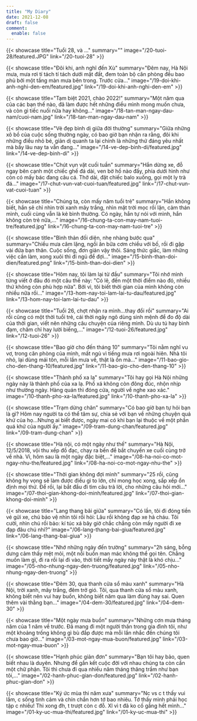 ```yaml
---
title: "My Diary"
date: 2021-12-08
draft: false
comment:
  enable: false
---
```


{{< showcase title="Tuổi 28, và ..." summary="" image="/20-tuoi-28/featured.JPG" link="/20-tuoi-28" >}}

{{< showcase title="Đôi khi, anh nghĩ đến Xù" summary="Đêm nay, Hà Nội mưa, mưa rơi tí tách tí tách dưới mặt đất, đem toàn bộ căn phòng đều bao phủ bởi một tầng màn mưa bên trong. Trước cửa..." image="/19-doi-khi-anh-nghi-den-em/featured.jpg" link="/19-doi-khi-anh-nghi-den-em" >}}

{{< showcase title="Tạm biệt 2021, chào 2022!" summary="Một năm qua của các bạn thế nào, đã làm được hết những điều mình mong muốn chưa, và còn gì tiếc nuối nữa hay không..." image="/18-tan-man-ngay-dau-nam/cuoi-nam.jpg" link="/18-tan-man-ngay-dau-nam" >}}

{{< showcase title="Vẻ đẹp bình dị giữa đời thường" summary="Giữa những xô bồ của cuộc sống thường ngày, có bao giờ bạn nhận ra rằng, đôi khi những điều nhỏ bé, giản dị quanh ta lại chính là những thứ đáng yêu nhất mà bấy lâu nay ta vẫn đang..." image="/14-ve-dep-binh-di/featured.jpg" link="/14-ve-dep-binh-di" >}}

{{< showcase title="Chút vụn vặt cuối tuần" summary="Hắn dừng xe, đỗ ngay bên cạnh một chiếc ghế đá dài, ven bờ hồ nào đấy, phía dưới hình như còn có mấy bác đang câu cá. Thở dài, đặt chiếc balo xuống, gọi một ly trà đá..." image="/17-chut-vun-vat-cuoi-tuan/featured.jpg" link="/17-chut-vun-vat-cuoi-tuan" >}}

{{< showcase title="Chúng ta, còn mấy năm tuổi trẻ" summary="Hắn không biết, hắn sẽ chỉ nhìn trời xanh mây trắng, nhìn mặt trời mọc rồi lặn, cảm thán mình, cuối cùng vẫn là kẻ bình thường. Có ngày, hắn tự nói với mình, hắn không còn trẻ nữa,..." image="/16-chung-ta-con-may-nam-tuoi-tre/featured.jpg" link="/16-chung-ta-con-may-nam-tuoi-tre" >}}

{{< showcase title="Bình thản đối diện, nhẹ nhàng bước qua" summary="Chiều mưa câm lặng, ngồi ăn bữa cơm chiều với bố, rồi đi gặp vài đứa bạn thân. Cuộc sống, đơn giản vậy thôi. Sáng thức giấc, làm những việc cần làm, xong xuôi thì đi ngủ để đợi..." image="/15-binh-than-doi-dien/featured.png" link="/15-binh-than-doi-dien" >}}

{{< showcase title="Hôm nay, tôi làm lại từ đầu" summary="Tôi nhớ mình từng viết ở đâu đó một câu thế này: \"Có lẽ, đến một thời điểm nào đó, nhiều thứ không còn phù hợp nữa\". Bởi vì, tôi biết thời gian của mình không còn nhiều nữa rồi..." image="/13-hom-nay-toi-lam-lai-tu-dau/featured.jpg" link="/13-hom-nay-toi-lam-lai-tu-dau" >}}

{{< showcase title="Tuổi 26, chợt nhận ra mình...thay đổi rồi" summary="Ai rồi cũng có một thời tuổi trẻ, cái thời ngây ngô dùng sinh mệnh để đo độ dài của thời gian, viết nên những câu chuyện của riêng mình. Dù ưu tú hay bình đạm, chăm chỉ hay lười biếng,..." image="/12-tuoi-26/featured.jpg" link="/12-tuoi-26" >}}

{{< showcase title="Bao giờ cho đến tháng 10" summary="Tôi nằm nghĩ vu vơ, trong căn phòng của mình, mất ngủ vì tiếng mưa rơi ngoài hiên. Nhà tôi nhỏ, lại dùng mái tôn, mỗi lần mưa về, thật là ồn mà..." image="/11-bao-gio-cho-den-thang-10/featured.jpg" link="/11-bao-gio-cho-den-thang-10" >}}

{{< showcase title="Thành phố xa lạ" summary="Tôi hay gọi Hà Nội những ngày này là thành phố của xa lạ. Phố xá không còn đông đúc, nhộn nhịp như thường ngày. Hàng quán thì đóng cửa, người về nghe xao xác." image="/10-thanh-pho-xa-la/featured.jpg" link="/10-thanh-pho-xa-la" >}}

{{< showcase title="Trạm dừng chân" summary="Có bao giờ bạn tự hỏi bạn là gì? Hôm nay người ta có thể tâm sự, chia sẻ với bạn về những chuyện quá khứ của họ...Nhưng ai biết được, ngày mai có khi bạn lại thuộc về một phần quá khứ của người ấy." image="/09-tram-dung-chan/featured.jpg" link="/09-tram-dung-chan" >}}

{{< showcase title="Hà nội, có một ngày như thế" summary="Hà Nội, 12/5/2018, vội thu xếp đồ đạc, chạy ra bến để bắt chuyến xe cuối cùng trở về nhà. Vì, hôm sau là một ngày đặc biệt,..." image="/08-ha-noi-co-mot-ngay-nhu-the/featured.jpg" link="/08-ha-noi-co-mot-ngay-nhu-the" >}}

{{< showcase title="Thời gian không đợi mình" summary="25 rồi, cũng không hy vọng sẽ làm được điều gì to lớn, chỉ mong học xong, sắp xếp ổn định mọi thứ. Để rồi, lại bắt đầu đi tìm câu trả lời, cho những câu hỏi mới..." image="/07-thoi-gian-khong-doi-minh/featured.jpg" link="/07-thoi-gian-khong-doi-minh" >}}

{{< showcase title="Lang thang bãi giữa" summary="Có lần, tôi đi đóng tiền vé gửi xe, chú bảo vệ nhìn tôi rồi hỏi: Lâu rồi không đạp xe hả cháu. Tôi cười, nhìn chú rồi bảo: kí túc xá bây giờ chắc chẳng còn mấy người đi xe đạp đâu chú nhỉ?" image="/06-lang-thang-bai-giua/featured.jpg" link="/06-lang-thang-bai-giua" >}}

{{< showcase title="Nhớ những ngày đến trường" summary="2h sáng, bỗng dưng cảm thấy mệt mỏi, một nỗi buồn man mác không thể gọi tên. Chẳng muốn làm gì, đi ra rồi lại đi vào, thời tiết mấy ngày này thật là khó chịu..." image="/05-nho-nhung-ngay-den-truong/featured.jpg" link="/05-nho-nhung-ngay-den-truong" >}}

{{< showcase title="Đêm 30, qua thanh cửa sổ màu xanh" summary="Hà Nội, trời xanh, mây trắng, đêm trở gió. Tôi, qua thanh cửa sổ màu xanh, không biết nên vui hay buồn, không biết năm qua làm đúng hay sai. Quen thêm vài thằng bạn..." image="/04-dem-30/featured.jpg" link="/04-dem-30" >}}

{{< showcase title="Một ngày mưa buồn" summary="Những cơn mưa tháng năm của 1 năm về trước. Đã mang đi một người thân trong gia đình tôi, như một khoảng trống không gì bù đắp được mà mỗi lần nhắc đến chúng tôi chưa bao giờ..." image="/03-mot-ngay-mua-buon/featured.jpg" link="/03-mot-ngay-mua-buon" >}}

{{< showcase title="Hạnh phúc giản đơn" summary="Bạn tôi hay bảo, quen biết nhau là duyên. Nhưng để gắn kết cuộc đời với nhau chúng ta còn cần một chữ phận. Tôi thì chưa đi qua nhiều năm tháng thăng trầm như bạn tôi,..." image="/02-hanh-phuc-gian-don/featured.jpg" link="/02-hanh-phuc-gian-don" >}}

{{< showcase title="Ký ức mùa thi năm xưa" summary="Nc vs c t thấy vui lắm, c sống tình cảm và chín chắn hơn tớ bao nhiêu. Tớ thấy mình phải học tập c nhiều! Thi xong đh, t trượt còn c đỗ. Xl vì t đã ko cố gắng hết mình..." image="/01-ky-uc-mua-thi/featured.jpg" link="/01-ky-uc-mua-thi" >}}

